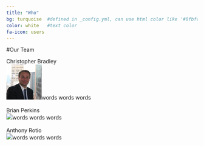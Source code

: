 ```yaml
---
title: "Who"
bg: turquoise  #defined in _config.yml, can use html color like '#0fbfcf'
color: white   #text color
fa-icon: users
---
```


#Our Team

<div style="align:left">Christopher Bradley<br/><img class="desaturate" src="bradley.jpg" />words words words<br/><br/></div>  

<div style="align:right">Brian Perkins<br/><img class="desaturate" src="http://www.advertisingweek.com/cache/images/userfiles/images/speakers/uploads/140x140/crop_to_fittrim/BrianPerkins.jpg" />words words words<br/><br/></div>  

<div style="align:left">Anthony Rotio<br/><img class="desaturate" src="https://lh4.googleusercontent.com/-n6sjfv9BKf4/AAAAAAAAAAI/AAAAAAAAAAA/6quQGMtnF3w/s128-c-k/photo.jpg" />words words words</div>
